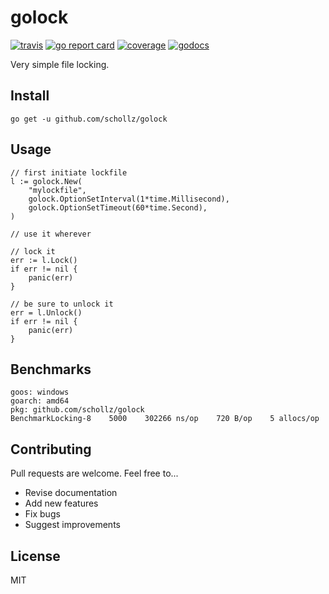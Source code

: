 # golock

[![travis](https://travis-ci.org/schollz/golock.svg?branch=master)](https://travis-ci.org/schollz/golock) 
[![go report card](https://goreportcard.com/badge/github.com/schollz/golock)](https://goreportcard.com/report/github.com/schollz/golock) 
[![coverage](https://img.shields.io/badge/coverage-97%25-brightgreen.svg)](https://gocover.io/github.com/schollz/golock)
[![godocs](https://godoc.org/github.com/schollz/golock?status.svg)](https://godoc.org/github.com/schollz/golock) 

Very simple file locking.


## Install

```
go get -u github.com/schollz/golock
```

## Usage 

```golang
// first initiate lockfile
l := golock.New(
    "mylockfile", 
    golock.OptionSetInterval(1*time.Millisecond), 
    golock.OptionSetTimeout(60*time.Second),
)

// use it wherever

// lock it
err := l.Lock()
if err != nil {
    panic(err)
}

// be sure to unlock it
err = l.Unlock()
if err != nil {
    panic(err)
}
```

## Benchmarks

```
goos: windows
goarch: amd64
pkg: github.com/schollz/golock
BenchmarkLocking-8    5000    302266 ns/op    720 B/op    5 allocs/op
```

## Contributing

Pull requests are welcome. Feel free to...

- Revise documentation
- Add new features
- Fix bugs
- Suggest improvements

## License

MIT